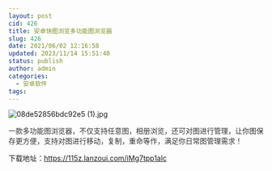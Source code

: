 ```yaml
---
layout: post
cid: 426
title: 安卓快图浏览多功能图浏览器
slug: 426
date: 2021/06/02 12:16:58
updated: 2023/11/14 15:51:40
status: publish
author: admin
categories: 
  - 安卓软件
tags: 
---
```



<div alt="潮男心博客 www.cnx0.com">
	<p>
		<img src="https://www.115z.com/ueditor/php/upload/image/20210602/1622566640462970.jpg" title="1622566640462970.jpg" alt="08de52856bdc92e5 (1).jpg" />
	</p>
	<p>
		<span style="color:#333333;font-family:Arial, 微软雅黑, sans-serif;">一款多功能图浏览器，不仅支持任意图，相册浏览，还可对图进行管理，让你图保存更方便，支持对图进行移动，复制，重命等作，满足你日常图管理需求！</span>
	</p>
	<p>
		下载地址：<a href="https://115z.lanzoui.com/iMg7tpp1alc" target="_blank">https://115z.lanzoui.com/iMg7tpp1alc</a> 
	</p>
</div>
